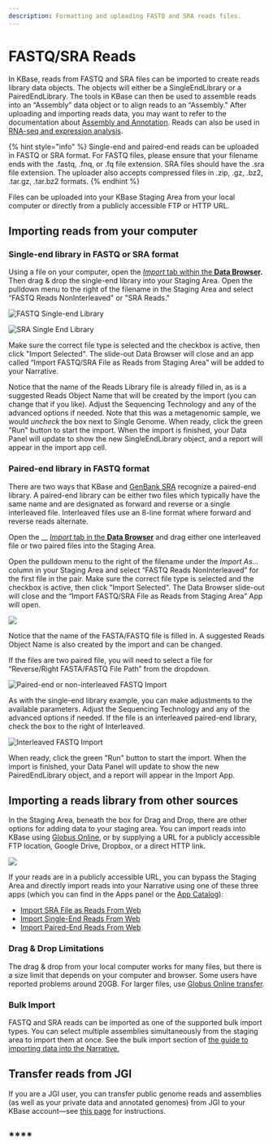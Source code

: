 ```yaml
---
description: Formatting and uploading FASTQ and SRA reads files.
---
```


# FASTQ/SRA Reads

In KBase, reads from FASTQ and SRA files can be imported to create reads library data objects. The objects will either be a SingleEndLibrary or a PairedEndLibrary. The tools in KBase can then be used to assemble reads into an “Assembly” data object or to align reads to an “Assembly." After uploading and importing reads data, you may want to refer to the documentation about [Assembly and Annotation](../../apps/analysis/assembly-and-annotation.md). Reads can also be used in [RNA-seq and expression analysis](../../apps/analysis/expression.md).

{% hint style="info" %}
Single-end and paired-end reads can be uploaded in FASTQ or SRA format. For FASTQ files, please ensure that your filename ends with the .fastq, .fnq, or .fq file extension. SRA files should have the .sra file extension. The uploader also accepts compressed files in .zip, .gz, .bz2, .tar.gz, .tar.bz2 formats.
{% endhint %}

Files can be uploaded into your KBase Staging Area from your local computer or directly from a publicly accessible FTP or HTTP URL.

## Importing reads from your computer

### Single-end library in FASTQ or SRA format

Using a file on your computer, open the [_Import_ tab within the **Data Browser**](../../getting-started/narrative/add-data.md)**.** Then drag & drop the single-end library into your Staging Area. Open the pulldown menu to the right of the filename in the Staging Area and select “FASTQ Reads NonInterleaved" or "SRA Reads."

![FASTQ Single-end Library](../../.gitbook/assets/StagingArea\_Import\_SingleEnd.png)

![SRA Single End Library](../../.gitbook/assets/Import\_sra.png)

Make sure the correct file type is selected and the checkbox is active, then click "Import Selected". The slide-out Data Browser will close and an app called “Import FASTQ/SRA File as Reads from Staging Area” will be added to your Narrative.

Notice that the name of the Reads Library file is already filled in, as is a suggested Reads Object Name that will be created by the import (you can change that if you like). Adjust the Sequencing Technology and any of the advanced options if needed. Note that this was a metagenomic sample, we would _uncheck_ the box next to Single Genome. When ready, click the green "Run" button to start the import. When the import is finished, your Data Panel will update to show the new SingleEndLibrary object, and a report will appear in the import app cell.

### Paired-end library in FASTQ format

There are two ways that KBase and [GenBank SRA](https://www.ncbi.nlm.nih.gov/sra/docs/submitformats/) recognize a paired-end library. A paired-end library can be either two files which typically have the same name and are designated as forward and reverse or a single interleaved file. Interleaved files use an 8-line format where forward and reverse reads alternate.

Open the __ [_Import_ tab in the **Data Browser**](../../getting-started/narrative/add-data.md#uploading-data-from-external-sources) and drag either one interleaved file or two paired files into the Staging Area.

Open the pulldown menu to the right of the filename under the _Import As..._ column in your Staging Area and select “FASTQ Reads NonInterleaved” for the first file in the pair. Make sure the correct file type is selected and the checkbox is active, then click "Import Selected". The Data Browser slide-out will close and the “Import FASTQ/SRA File as Reads from Staging Area” App will open.

![](../../.gitbook/assets/Import\_fastqreads.png)

Notice that the name of the FASTA/FASTQ file is filled in. A suggested Reads Object Name is also created by the import and can be changed.

If the files are two paired file, you will need to select a file for “Reverse/Right FASTA/FASTQ File Path” from the dropdown.

![Paired-end or non-interleaved FASTQ Import](../../.gitbook/assets/paired\_end\_import.png)

As with the single-end library example, you can make adjustments to the available parameters. Adjust the Sequencing Technology and any of the advanced options if needed. If the file is an interleaved paired-end library, check the box to the right of Interleaved.

![Interleaved FASTQ Import](../../.gitbook/assets/FastQ\_interleaved.png)

When ready, click the green "Run" button to start the import. When the import is finished, your Data Panel will update to show the new PairedEndLibrary object, and a report will appear in the Import App.

## Importing a reads library from other sources

In the Staging Area, beneath the box for Drag and Drop, there are other options for adding data to your staging area. You can import reads into KBase using [Globus Online](../globus.md), or by supplying a URL for a publicly accessible FTP location, Google Drive, Dropbox, or a direct HTTP link.

![](<../../.gitbook/assets/Staging\_Upload options.png>)

If your reads are in a publicly accessible URL, you can bypass the Staging Area and directly import reads into your Narrative using one of these three apps (which you can find in the Apps panel or the [App Catalog](https://kbase.us/applist/)):

* [Import SRA File as Reads From Web](https://narrative.kbase.us/#catalog/apps/kb\_uploadmethods/import\_sra\_as\_reads\_from\_web/release)
* [Import Single-End Reads From Web](https://narrative.kbase.us/#catalog/apps/kb\_uploadmethods/load\_single\_end\_reads\_from\_URL/release)
* [Import Paired-End Reads From Web](https://narrative.kbase.us/#catalog/apps/kb\_uploadmethods/load\_paired\_end\_reads\_from\_URL/release)

### **Drag & Drop Limitations**

The drag & drop from your local computer works for many files, but there is a size limit that depends on your computer and browser. Some users have reported problems around 20GB. For larger files, use [Globus Online transfer](../globus.md).

### Bulk Import

FASTQ and SRA reads can be imported as one of the supported bulk import types. You can select multiple assemblies simultaneously from the staging area to import them at once. See the bulk import section of [the guide to importing data into the Narrative.](https://docs.kbase.us/getting-started/narrative/add-data)

## **Transfer reads from JGI**

If you are a JGI user, you can transfer public genome reads and assemblies (as well as your private data and annotated genomes) from JGI to your KBase account—see [this page](../jgi-transfer.md) for instructions.

## ****

